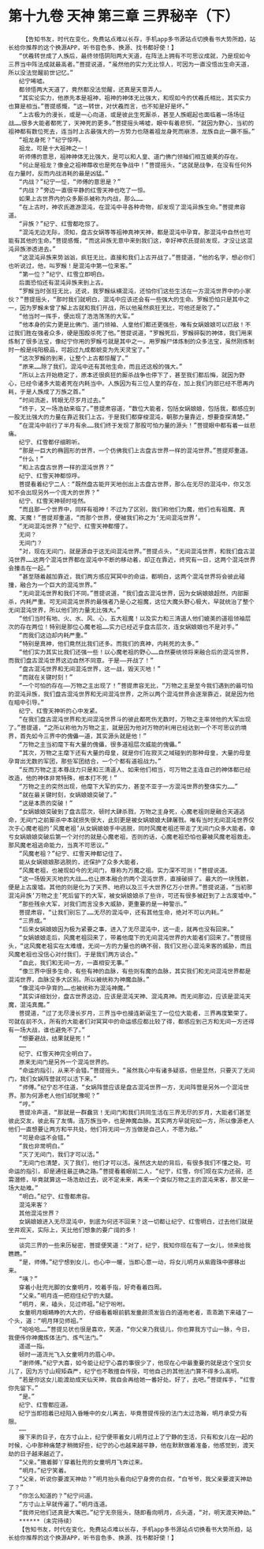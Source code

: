 # 第十九卷 天神 第三章 三界秘辛（下）
        【告知书友，时代在变化，免费站点难以长存，手机app多书源站点切换看书大势所趋，站长给你推荐的这个换源APP，听书音色多、换源、找书都好使！】
       “伏羲转世成了人族后，最终领悟阴阳两大天道，在阵法上拥有不可思议成就，乃是现如今三界当中阵法成就最高者。”菩提说道，“虽然他的实力无比惊人，可因为一直没悟出生命天道，所以没法觉醒前世记忆。”
       纪宁唏嘘。
       都领悟两大天道了，竟然都没法觉醒，还真是天意弄人。
       “其实论实力，他原先本是祖神，祖神的神体无比强大，和现如今的伏羲氏相比，其实实力也算是相当。”菩提感慨，“这一转世，对伏羲而言，也不知是好是坏。”
       “上古极为的漫长，或是一心向道，或是彼此生死厮杀，甚至人族崛起也面临着一场场征战……很多大能者都死了，天神死的更多。”菩提摇头唏嘘，眼中有着悲悯，“就因为野心，当初的祖神都有数位死去，连当时上古最强大的一方势力也随着祖龙身死而崩溃，龙族自此一蹶不振。”
       “祖龙身死？”纪宁惊呼。
       祖龙，可是十大祖神之一！
       听师傅的意思，祖神神体无比强大，是可以和人皇、道门佛门领袖们相互媲美的存在。
       “何止是祖龙？像金之祖神蓐收也是死在争战中！”菩提摇头，“这就是战争，在没有任何外在力量时，反而内战消耗的最是凶猛。”
       “内战？”纪宁一怔，“师傅的意思是？”
       “内战？”旁边一直很平静的红雪天神也吃了一惊。
       如果上古世界内的众多厮杀被称为内战，那么……
       “在上古时，神农氏遨游混沌，在混沌中寻各种奇物，却发现了混沌异族生命。”菩提肃容道。
       “异族？”纪宁、红雪都吃惊了。
       “混沌无边无际，须知，盘古女娲等等祖神真神天神，都是混沌中孕育。那混沌中自然也可能有其他的生命。”菩提感慨，“而这异族无意中来到我们这，幸好神农氏提前发现，才没让这混沌异族渗透进去。”
       “这混沌异族来势汹汹，疯狂无比，直接和我们上古开战了。”菩提道，“他的名字，想必你们也听说过，他，叫罗睺！是混沌中第一位来客。”
       “第一位？”纪宁、红雪立即明白。
       后面恐怕还有混沌异族来到上古。
       “罗睺当时张狂无比，还说，我罗睺纵横混沌，还怕你们这些生活在一方混沌世界中的小家伙？”菩提摇头，“那时我们就明白，混沌中应该还会有一些强大的生命。罗睺恐怕只是其中之一，因为罗睺未曾了解上古就和我们开战，所以他虽然疯狂无比，可他还是败了。”
       “他当时一挥手，便出现了浩浩荡荡的大军。”
       “他本身的实力更是比佛门、道门领袖、人皇他们都还更强些，唯有女娲娘娘可以匹敌！不过我们胜在强者众多，硬是围殴杀死了他。”菩提说道，“罗睺死后，罗睺碎裂的神体，我们用来炼制了很多法宝，像纪宁你用的罗睺弓就是其中之一。用罗睺尸体炼制的众多法宝，虽然刚炼制时一般是纯阳极品，可超过九成都蜕变为先天灵宝了。”
       “这次罗睺的到来，让整个上古都惊醒了。”
       “原来……除了我们，混沌中还有其他生命，而且还这般的强大。”
       “所以上古开始稳定了，原本还很疯狂的厮杀战争也停下了，甚至我们都后悔，就因为野心，已经令诸多大能者死在内耗当中。人族因为有三位人皇的存在，加上我们内部已经不愿再内耗，于是人族成了万族之首。”
       “时间流逝，转眼无尽岁月过去。”
       “终于，又一场浩劫来临了。”菩提肃容道，“数位大能者，包括女娲娘娘，包括我，都感应到一股无比强大的力量在靠近我们上古。于是我们都穿梭混沌，朝那力量靠近，想要查探清楚。”
       “在混沌中前行了半月有余……我们终于发现了那股可怕力量的源头！”菩提眼中都有着一丝悲痛。
       纪宁、红雪都仔细聆听。
       “那是一巨大的椭圆形的世界，一个仿佛我们上古盘古世界一样的混沌世界。”菩提郑重道。
       “什么！”
       “和上古盘古世界一样的混沌世界？”
       纪宁、红雪天神都惊呼。
       菩提看着纪宁二人：“既然盘古能开天地创出上古盘古世界，那么在无尽的混沌中，你又怎知不会出现另外一个庞大的世界？”
       纪宁、红雪天神顿时哑然。
       “而且那一个世界中，同样有祖神！不过为了区别，我们称他们为魔，他们也有祖魔、真魔、天魔！”菩提郑重道，“而那个世界，便被我们称之为‘无间混沌世界’。
       “无间混沌世界？”纪宁、红雪天神都懵了。
       无间？
       无间门？
       “对，现在无间门，就是源自于这无间混沌世界。”菩提点头，“无间混沌世界，和我们盘古混沌世界……这两个混沌世界都在混沌中不断的移动着，却正在靠近，终究有一日，这两个混沌世界会撞击在一起。”
       “甚至随着越加靠近，我们两方感应冥冥中的命运，都明白，这两个混沌世界将会彼此碰撞，融合为一个巨大的混沌世界。”
       “无间混沌世界和我们不同。”菩提说道，“我们盘古混沌世界，因为女娲娘娘超然，内部厮杀，内耗严重。可无间混沌世界的最强者乃是心之祖魔，这位大魔头野心极大，早就统治了整个无间混沌世界，所以他们的力量无比强大。”
       “他们当时有地、火、水、风、心，五大祖魔！以及实力和三清道人他们媲美的道祖领袖层次的存在两位！特别是那位心魔老祖……实力已经近乎盘古层次，连女娲娘娘也不是对手。”
       “而我们这边却内耗严重。”
       “特别是真神，他们竟然比我们还多。而我们的真神，内耗死的太多。”
       “他们实力其实比我们还强一些！以心魔老祖的野心……自然要统领将来融合后的混沌世界，而我们盘古混沌世界这边自然不同意。于是——开战了！”
       “盘古混沌世界和无间混沌世界，这一战，毁天灭地！”
       “而就在关键时刻！”
       “一个可怕的存在——万物之主出现了！”菩提肃容无比，“万物之主是至今我们遇到的最可怕的混沌异族，我们盘古混沌世界和无间混沌世界，之所以两个混沌世界会逐渐靠近，就是因为他在暗中引导。”
       纪宁、红雪天神听的心中发紧。
       “在我们盘古混沌世界和无间混沌世界斗的彼此都死伤无数时，万物之主率领他的大军出现了。”菩提道，“之所以称他为万物之主，就是因为他对万物的利用已经达到一个不可思议的境界，首先如今三界中的傀儡一道，其实源头就是他！”
       “万物之主当初麾下有大量的傀儡，很多道祖层次威能的傀儡。”
       “其次，万物之主麾下还有大量的母皇，就是你们在寂灭之域碰到的那种母皇，大量的母皇孕育出无数的军团，那些军团结合，一个个都有道祖战力。”
       “反而万物之主本尊战力只是和三清道人、如来他们相当，可万物之主连自己的神体都已经改造，他的神体非常特殊，根本打不死！”
       “万物之主的突然出现，他麾下大军的实力，甚至不亚于一方混沌世界的整体实力……”
       “就在最关键时刻，女娲娘娘突破了。”
       “这是本质的突破！”
       “女娲娘娘突破到了盘古层次，顿时大肆杀戮，万物之主身死，心魔老祖则是融合天道逃命，无间门之前厮杀中本就损失很大，此刻更是被女娲娘娘大肆屠戮。唯有当时无间混沌世界仅次于心魔老祖的‘风魔老祖’从女娲娘娘手中逃脱，同时风魔老祖还带走了无间门众多大能者。幸亏女娲娘娘突破后第一个对付的就是心魔老祖，否则的话，心魔老祖恐怕也要被风魔老祖救走。那风魔老祖逃命能力，当真不可思议。”
       “风魔老祖？”纪宁、红雪天神都记住了。
       能从女娲娘娘那逃脱的，还保护了众多大能者，
       “风魔老祖，也被现如今的无间门，尊称为万魔之祖。实力深不可测！”菩提说道。
       “这一场毁天灭地的大战……也让原本融合的两个混沌世界，直接破碎了。最大的一块残骸，便是上古废墟。其他的则是化为了天界、地府以及三千大世界亿万小世界。”菩提说道，“当初那混沌异族‘万物之主’死后留下的大军，被女娲娘娘杀了些许，可还有很多被赶到了上古废墟中。”
       “那些残余大军，对我们而言没多大威胁，更重要的是一种警示。”
       菩提肃容，“让我们别忘了……无尽的混沌中，还有其他生命，绝对不可以内耗。”
       “三界成。”
       “后来女娲娘娘因为极为紧要之事，进入了无尽混沌中，这一走，就再也没有回来。”
       “女娲娘娘走后，风魔老祖回来了，带着他麾下的无间混沌世界的大能者们回来了。”菩提摇头，“这风魔老祖实在太难缠，无间一方的力量也的确不弱，我们又担心混沌来客的威胁，而且风魔老祖也没信心对付我们，于是我们两方谈合。”
       “自此，我们和无间一方，一直相安无事。”
       “像三界中很多生命，有些有神的血脉，有些则有魔的血脉，其实我们和无间混沌世界都是混沌世界，血脉没多大区别。所以被统称为神魔血脉。”
       “像混沌中孕育的……也被统称为混沌神魔。”
       “其实详细划分，盘古世界这边，应该是混沌天神、混沌真神。而无间那边，应该是混沌天魔，混沌真魔。”
       菩提道，“过了无尽漫长岁月，三界当中也接连新诞生了一位位大能者，三界再度繁荣了。可就在前不久，所有的大能者们对冥冥中的命运感应都比较了得，都感应到己方和无间一方还得有一场大战，谁也避免不了。”
       “想要避战，结果就是死！”
       ……
       纪宁、红雪天神完全明白了。
       原来无间门是另外一个混沌世界的。
       “命运的指引，从来不会错。”菩提摇头，“虽然我心中有诸多疑惑，但是显然，只要灭了无间门，我们女娲阵营就可以活下来。”
       “师傅。”纪宁忍不住道，“女娲阵营应该是盘古混沌世界一方，无间阵营是另外一个混沌世界。那为何源老人他们却犹豫呢？”
       “哼。”
       菩提冷声道，“那就是一群蠢货！无间门和我们共同生活在三界无尽的岁月，大能者们甚至彼此交友，彼此有了友情。连万族当中，也是神魔血脉。其实两方早就宛如一方，所以像源老人他们一直想要让两方和平共处，他们将无间一方当做是自己人，不愿为敌。”
       “可是命运不会错。”
       “我也非常明白。”
       “灭了无间门，我们才可以活。”
       “无间门也清楚，灭了我们，他们才可以活。虽然这大劫的背后，有很多我们不懂之处。可命运的指引，却是通往最正确之路。”菩提看着眼前二人，“纪宁，红雪，你们现在实力还弱，还需潜修，毕竟就算这一场浩劫过去，说不定未来，再来一个类似万物之主的混沌来客，那又是一场大劫难。”
       “明白。”纪宁、红雪都肃容。
       混沌来客？
       其他混沌世界？
       女娲娘娘进入无尽混沌中，到底为何还不回来？这一切都让纪宁、红雪明白，过去他们就是坐井观天，实际上，天比他们想象的要广阔的多！
       ……
       谈完三界的一些来历秘密，菩提便笑道：“对了，纪宁，我知你现在有了一女儿，领来给我瞧瞧。”
       “是，师傅。”纪宁想到女儿，也心中一暖，当即心意一动，将女儿明月从紫霞珠中挪移出来。
       “咦？”
       穿着小肚兜光脚的女童明月，咬着手指，好奇看着四周。
       “父亲。”明月连一把抱住纪宁的大腿。
       “明月，来，磕头，见过师祖。”纪宁吩咐。
       女童明月眼睛睁的大大的，仔细看着眼前鹤发童颜须发皆白的道袍老者，乖乖跪下来磕了一个头，道：“明月拜见师祖。”
       “哈哈哈……”菩提见状也很是喜欢，笑道，“你父亲乃我徒儿，你也算我方寸山一脉，今日，我便传你神魔炼体法门、炼气法门。”
       遥遥一指。
       顿时一道流光飞入女童明月的眉心中。
       “谢师傅。”纪宁大喜，如今能让纪宁心喜的事很少了，他现在心中最重要的就是这个宝贝女儿了，因为方寸山规矩森严，纪宁也不敢擅自传授，可他自己的其他法门算不得多么高明。
       “若是你这女儿能渡劫成天仙天神，我自会再给她一番好处。好了，去吧。”菩提挥手，“红雪你先留下。”
       “是。”
       纪宁、红雪都应道。
       纪宁当即抱着已经陷入昏睡中的女儿离去，毕竟菩提传授的法门太过浩瀚，明月承受力有限。
       ……
       接下来的日子，在方寸山上，纪宁便带着女儿明月过上了宁静的生活，只有和女儿在一起的时候，心中那种痛楚才稍微好些，纪宁的心也越来越平静，他在默默做着准备，他感觉到，渡天劫的日子越来越近了。
       “父亲。”撒着脚丫穿着肚兜的女童明月飞奔过来。
       “明月。”纪宁笑着。
       “父亲，听说你要渡天神劫？”明月抬头看向纪宁身旁的白叔，“白爷爷，我父亲要渡天神劫了？”
       “你怎么知道的？”纪宁问道。
       “方寸山上早就传遍了。”明月连道。
       “我师兄他们还真是大嘴巴。”纪宁无奈摇头，随即看向明月，点头道，“对，明天渡天神劫。”
       ******（未完待续）
       【告知书友，时代在变化，免费站点难以长存，手机app多书源站点切换看书大势所趋，站长给你推荐的这个换源APP，听书音色多、换源、找书都好使！】